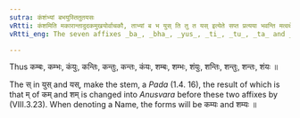 ```yaml
---
sutra: कंशंभ्यां बभयुस्तितुतयसः
vRtti: कंशमिति मकारान्तादुदकमुखयोर्वाचकौ, ताभ्यां ब भ युस् ति तु त यस् इत्येते सप्त प्रत्यया भवन्ति मत्वर्थे ॥
vRtti_eng: The seven affixes _ba_, _bha_, _yus_, _ti_, _tu_, _ta_ and _yas_, come in the sense of _matup_, after कम् 'water and happiness', and शम् 'happiness'.

---
```

Thus कम्बः, कम्भः, कंयुः, कन्तिः, कन्तुः, कन्तः, कंयः, शम्बः, शम्भः, शंयुः, शन्तिः, शन्तुः, शन्तः, शंयः ॥

The स् in युस् and यस्, make the stem, a _Pada_ (1.4. 16), the result of which is that म् of कम् and शम् is changed into _Anusvara_ before these two affixes by (VIII.3.23). When denoting a Name, the forms will be कम्यः and शम्यः ॥